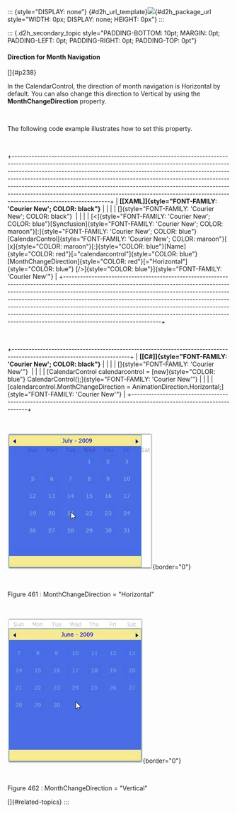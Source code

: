 ::: {style="DISPLAY: none"}
[](ms-xhelp:///?Id=d2h_url_template){#d2h_url_template}![](!package_url!){#d2h_package_url style="WIDTH: 0px; DISPLAY: none; HEIGHT: 0px"}
:::

::: {.d2h_secondary_topic style="PADDING-BOTTOM: 10pt; MARGIN: 0pt; PADDING-LEFT: 0pt; PADDING-RIGHT: 0pt; PADDING-TOP: 0pt"}
#### Direction for Month Navigation

[]{#p238} 

In the CalendarControl, the direction of month navigation is Horizontal by default. You can also change this direction to Vertical by using the **MonthChangeDirection** property.

 

The following code example illustrates how to set this property.

 

+----------------------------------------------------------------------------------------------------------------------------------------------------------------------------------------------------------------------------------------------------------------------------------------------------------------------------------------------------------------------------------------------------------------------------------------------------------------------------------------------------------------------+
| **[\[XAML\]]{style="FONT-FAMILY: 'Courier New'; COLOR: black"}**                                                                                                                                                                                                                                                                                                                                                                                                                                                     |
|                                                                                                                                                                                                                                                                                                                                                                                                                                                                                                                      |
| []{style="FONT-FAMILY: 'Courier New'; COLOR: black"}                                                                                                                                                                                                                                                                                                                                                                                                                                                                 |
|                                                                                                                                                                                                                                                                                                                                                                                                                                                                                                                      |
| [\<]{style="FONT-FAMILY: 'Courier New'; COLOR: blue"}[Syncfusion]{style="FONT-FAMILY: 'Courier New'; COLOR: maroon"}[:]{style="FONT-FAMILY: 'Courier New'; COLOR: blue"}[CalendarControl]{style="FONT-FAMILY: 'Courier New'; COLOR: maroon"}[ [x]{style="COLOR: maroon"}[:]{style="COLOR: blue"}[Name]{style="COLOR: red"}[="calendarcontrol"]{style="COLOR: blue"} [MonthChangeDirection]{style="COLOR: red"}[=\"Horizontal\"]{style="COLOR: blue"} [/\>]{style="COLOR: blue"}]{style="FONT-FAMILY: 'Courier New'"} |
+----------------------------------------------------------------------------------------------------------------------------------------------------------------------------------------------------------------------------------------------------------------------------------------------------------------------------------------------------------------------------------------------------------------------------------------------------------------------------------------------------------------------+

 

+-----------------------------------------------------------------------------------------------------------------------+
| **[\[C#\]]{style="FONT-FAMILY: 'Courier New'; COLOR: black"}**                                                        |
|                                                                                                                       |
| []{style="FONT-FAMILY: 'Courier New'"}                                                                                |
|                                                                                                                       |
| [CalendarControl calendarcontrol = [new]{style="COLOR: blue"} CalendarControl();]{style="FONT-FAMILY: 'Courier New'"} |
|                                                                                                                       |
| [calendarcontrol.MonthChangeDirection = AnimationDirection.Horizontal;]{style="FONT-FAMILY: 'Courier New'"}           |
+-----------------------------------------------------------------------------------------------------------------------+

 

![](../ImagesExt/image261_377.jpg){border="0"}

 

Figure 461 : MonthChangeDirection = \"Horizontal\"

 

![](../ImagesExt/image261_378.jpg){border="0"}

 

Figure 462 : MonthChangeDirection = \"Vertical\"

[]{#related-topics}
:::
